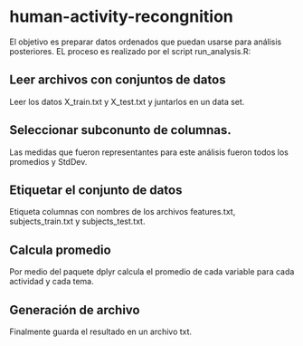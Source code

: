 # human-activity-recongnition

El objetivo es preparar datos ordenados que puedan usarse para análisis posteriores. 
EL proceso es realizado por el script run_analysis.R:

## Leer archivos con conjuntos de datos

Leer los datos X_train.txt y X_test.txt y juntarlos en un data set.

## Seleccionar subconunto de columnas.

Las medidas que fueron representantes para este análisis fueron todos los promedios y StdDev. 

## Etiquetar el conjunto de datos 

Etiqueta columnas con nombres de los archivos features.txt, subjects_train.txt y subjects_test.txt. 

## Calcula promedio 

Por medio del paquete dplyr calcula el promedio de cada variable para cada actividad y cada tema. 

## Generación de archivo 
Finalmente guarda el resultado en un archivo txt.


